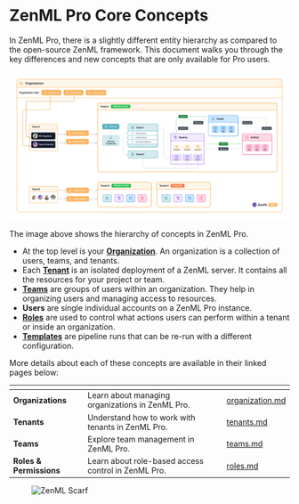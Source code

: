 # ZenML Pro Core Concepts

In ZenML Pro, there is a slightly different entity hierarchy as compared to the open-source ZenML
framework. This document walks you through the key differences and new concepts that are only available for Pro users.

![Image showing the entity hierarchy in ZenML Pro](../../.gitbook/assets/org_hierarchy_pro.png)

The image above shows the hierarchy of concepts in ZenML Pro.

- At the top level is your [**Organization**](./organization.md). An organization is a collection of users, teams, and tenants.
- Each [**Tenant**](./tenants.md) is an isolated deployment of a ZenML server. It contains all the resources for your project or team.
- [**Teams**](./teams.md) are groups of users within an organization. They help in organizing users and managing access to resources.
- **Users** are single individual accounts on a ZenML Pro instance.
- [**Roles**](./roles.md) are used to control what actions users can perform within a tenant or inside an organization.
- [**Templates**](../../how-to/pipeline-development/trigger-pipelines/README.md) are pipeline runs that can be re-run with a different configuration.

More details about each of these concepts are available in their linked pages below:

<table data-card-size="large" data-view="cards"><thead><tr><th></th><th></th><th data-hidden data-card-target data-type="content-ref"></th></tr></thead><tbody><tr><td><strong>Organizations</strong></td><td>Learn about managing organizations in ZenML Pro.</td><td><a href="./organization.md">organization.md</a></td></tr><tr><td><strong>Tenants</strong></td><td>Understand how to work with tenants in ZenML Pro.</td><td><a href="./tenants.md">tenants.md</a></td></tr><tr><td><strong>Teams</strong></td><td>Explore team management in ZenML Pro.</td><td><a href="./teams.md">teams.md</a></td></tr><tr><td><strong>Roles & Permissions</strong></td><td>Learn about role-based access control in ZenML Pro.</td><td><a href="./roles.md">roles.md</a></td></tr></tbody></table>

<!-- For scarf -->
<figure><img alt="ZenML Scarf" referrerpolicy="no-referrer-when-downgrade" src="https://static.scarf.sh/a.png?x-pxid=f0b4f458-0a54-4fcd-aa95-d5ee424815bc" /></figure>
